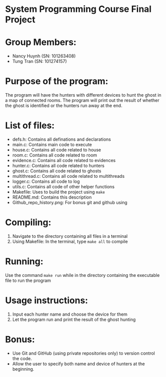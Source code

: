 # System Programming Course Final Project

# Group Members: 
- Nancy Huynh (SN: 101263408) 
- Tung Tran (SN: 101274157)

# Purpose of the program: 
The program will have the hunters with different devices to hunt the ghost in a map of connected rooms. The program will print out the result of whether the ghost is identified or the hunters run away at the end.

# List of files:
- defs.h: Contains all definations and declarations
- main.c: Contains main code to execute
- house.c: Contains all code related to house
- room.c: Contains all code related to room
- evidence.c: Contains all code related to evidences
- hunter.c: Contains all code related to hunters
- ghost.c: Contains all code related to ghosts
- multithread.c: Contains all code related to multithreads
- logger.c: Contains all code to log
- utils.c: Contains all code of other helper functions
- Makefile: Uses to build the project using `make`
- README.md: Contains this description
- Github_repo_history.png: For bonus git and github using

# Compiling: 
1. Navigate to the directory containing all files in a terminal
2. Using Makefile: In the terminal, type `make all` to compile

# Running:
Use the command `make run` while in the directory containing the executable file to run the program

# Usage instructions:
1. Input each hunter name and choose the device for them
2. Let the program run and print the result of the ghost hunting

# Bonus:
- Use Git and GitHub (using private repositories only) to version control the code. 
- Allow the user to specify both name and device of hunters at the beginning.
